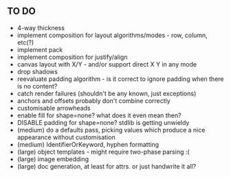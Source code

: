 TO DO
-----

* 4-way thickness
* implement composition for layout algorithms/modes - row, column, etc(?)
* implement pack 
* implement composition for justify/align
* canvas layout with X/Y - and/or support direct X Y in any mode
* drop shadows
* reevaluate padding algorithm - is it correct to ignore padding when there is no content?
* catch render failures (shouldn't be any known, just exceptions)
* anchors and offsets probably don't combine correctly
* customisable arrowheads
* enable fill for shape=none? what does it even mean then?
* DISABLE padding for shape=none? stdlib is getting unwieldy
* (medium) do a defaults pass, picking values which produce a nice appearance without customisation
* (medium) IdentifierOrKeyword, hyphen formatting
* (large) object templates - might require two-phase parsing :(
* (large) image embedding 
* (large) doc generation, at least for attrs. or just handwrite it all?
